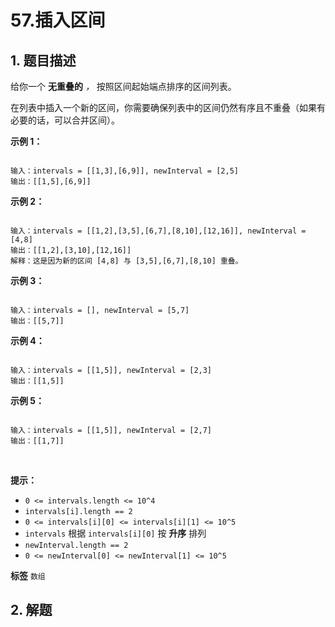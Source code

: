 # 57.插入区间

## 1. 题目描述

给你一个 **无重叠的** *，* 按照区间起始端点排序的区间列表。

在列表中插入一个新的区间，你需要确保列表中的区间仍然有序且不重叠（如果有必要的话，可以合并区间）。


 **示例 1：**

```

输入：intervals = [[1,3],[6,9]], newInterval = [2,5]
输出：[[1,5],[6,9]]

```
 **示例 2：**

```

输入：intervals = [[1,2],[3,5],[6,7],[8,10],[12,16]], newInterval = [4,8]
输出：[[1,2],[3,10],[12,16]]
解释：这是因为新的区间 [4,8] 与 [3,5],[6,7],[8,10] 重叠。
```
 **示例 3：**

```

输入：intervals = [], newInterval = [5,7]
输出：[[5,7]]

```
 **示例 4：**

```

输入：intervals = [[1,5]], newInterval = [2,3]
输出：[[1,5]]

```
 **示例 5：**

```

输入：intervals = [[1,5]], newInterval = [2,7]
输出：[[1,7]]

```
 

 **提示：**
-  `0 <= intervals.length <= 10^4`
-  `intervals[i].length == 2`
-  `0 <= intervals[i][0] <= intervals[i][1] <= 10^5`
-  `intervals` 根据 `intervals[i][0]` 按 **升序** 排列
-  `newInterval.length == 2`
-  `0 <= newInterval[0] <= newInterval[1] <= 10^5`

**标签**
`数组`


## 2. 解题

